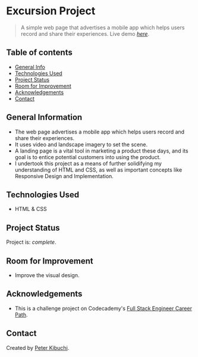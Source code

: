 # Excursion Project
> A simple web page that advertises a mobile app which helps users record and share their experiences.
> Live demo [_here_](https://peterkibuchi.github.io/excursion/).


## Table of contents
* [General Info](#general-information)
* [Technologies Used](#technologies-used)
* [Project Status](#project-status)
* [Room for Improvement](#room-for-improvement)
* [Acknowledgements](#acknowledgements)
* [Contact](#contact)


## General Information
- The web page advertises a mobile app which helps users record and share their experiences.
- It uses video and landscape imagery to set the scene.
- A landing page is a vital tool in marketing a product these days, and its goal is to entice potential customers into using the product.
- I undertook this project as a means of further solidifying my understanding of HTML and CSS, as well as important concepts like Responsive Design and Implementation.


## Technologies Used
* HTML & CSS


## Project Status
Project is: _complete_.


## Room for Improvement
* Improve the visual design.


## Acknowledgements
- This is a challenge project on Codecademy's [Full Stack Engineer Career Path](https://www.codecademy.com/learn/paths/full-stack-engineer-career-path/).


## Contact
Created by [Peter Kibuchi](https://www.peterkibuchi.com).
